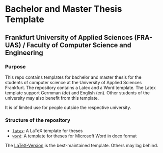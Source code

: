 # Bachelor and Master Thesis Template
## Frankfurt University of Applied Sciences (FRA-UAS) / Faculty of Computer Science and Engineering

### Purpose

This repo contains templates for bachelor and master thesis for the students of computer science at the University of Applied Sciences Frankfurt. The repository contains a Latex and a Word template. The Latex template support Germman (de) and English (en). Other students of the university may also benefit from this template.

It is of limited use for people outside the respective university.

### Structure of the repository

   * [`latex`](latex): A LaTeX template for theses
   * [`word`](word): A template for theses for Microsoft Word in docx format

The [LaTeX-Version](latex) is the best-maintained template. Others may lag behind. 

